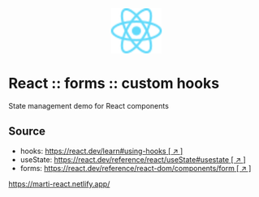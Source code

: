 <div style="text-align: center">
   <img src="./assets/images/React-icon.svg" alt="DOM Tree" width="100" />
</div>

# React :: forms :: custom hooks

State management demo for React components

## Source

- hooks: [https://react.dev/learn#using-hooks [ ↗ ] ](https://react.dev/learn#using-hooks)
- useState: [https://react.dev/reference/react/useState#usestate [ ↗ ] ](https://react.dev/reference/react/useState#usestate)
- forms: [https://react.dev/reference/react-dom/components/form [ ↗ ] ](https://react.dev/reference/react-dom/components/form)


https://marti-react.netlify.app/